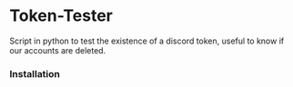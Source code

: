 # Token-Tester

Script in python to test the existence of a discord token, useful to know if our accounts are deleted.


### Installation


